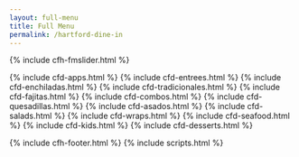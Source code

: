 ```yaml
---
layout: full-menu
title: Full Menu
permalink: /hartford-dine-in
---
```

{% include cfh-fmslider.html %}

<!-- Hartford Dine In Menu -->
{% include cfd-apps.html %}
{% include cfd-entrees.html %}
{% include cfd-enchiladas.html %}
{% include cfd-tradicionales.html %}
{% include cfd-fajitas.html %}
{% include cfd-combos.html %}
{% include cfd-quesadillas.html %}
{% include cfd-asados.html %}
{% include cfd-salads.html %}
{% include cfd-wraps.html %}
{% include cfd-seafood.html %}
{% include cfd-kids.html %}
{% include cfd-desserts.html %}
<!-- Hartford Dine In Menu Ends -->
{% include cfh-footer.html %}
{% include scripts.html %}